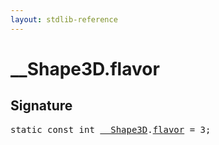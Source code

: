 ```yaml
---
layout: stdlib-reference
---
```


# __Shape3D.flavor

## Signature
<pre>
<span class='code_keyword'>static</span> <span class='code_keyword'>const</span> <span class="code_keyword">int</span> <a href="index.html" class="code_type">__Shape3D</a>.<a href="flavor.html" class="code_var">flavor</a> = 3;
</pre>


